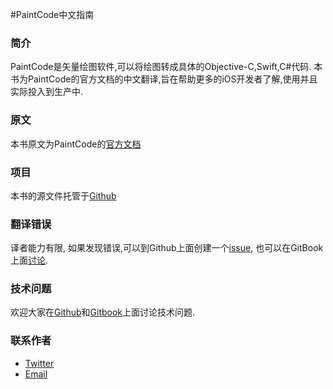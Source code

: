 #PaintCode中文指南

### 简介
PaintCode是矢量绘图软件,可以将绘图转成具体的Objective-C,Swift,C#代码.
本书为PaintCode的官方文档的中文翻译,旨在帮助更多的iOS开发者了解,使用并且实际投入到生产中.

### 原文
本书原文为PaintCode的[官方文档](http://www.paintcodeapp.com/documentation)

### 项目
本书的源文件托管于[Github](https://github.com/MickeyHub/paintcode-document-in-chinese)

### 翻译错误
译者能力有限, 如果发现错误,可以到Github上面创建一个[issue](https://github.com/MickeyHub/paintcode-document-in-chinese/issues/new), 也可以在GitBook上面[讨论](https://www.gitbook.com/book/mickeyhub/paintcode-document-in-chinese/discussions).

### 技术问题
欢迎大家在[Github](https://github.com/MickeyHub/paintcode-document-in-chinese)和[Gitbook](https://www.gitbook.com/book/mickeyhub/paintcode-document-in-chinese/discussions)上面讨论技术问题.

### 联系作者
- [Twitter](https://twitter.com/FlyingWonder)
- [Email](791331313@qq.com)